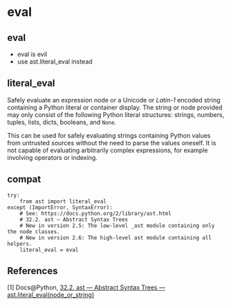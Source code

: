 # eval

## eval

* eval is evil
* use ast.literal_eval instead

## literal_eval

Safely evaluate an expression node or a Unicode or *Latin-1* encoded string containing a Python literal or container display. The string or node provided may only consist of the following Python literal structures: strings, numbers, tuples, lists, dicts, booleans, and `None`.

This can be used for safely evaluating strings containing Python values from untrusted sources without the need to parse the values oneself. It is not capable of evaluating arbitrarily complex expressions, for example involving operators or indexing.

## compat

```
try:
    from ast import literal_eval
except (ImportError, SyntaxError):
    # See: https://docs.python.org/2/library/ast.html
    # 32.2. ast — Abstract Syntax Trees
    # New in version 2.5: The low-level _ast module containing only the node classes.
    # New in version 2.6: The high-level ast module containing all helpers.
    literal_eval = eval
```

## References

[1] Docs@Python, [32.2. ast — Abstract Syntax Trees — ast.literal_eval(node_or_string)](https://docs.python.org/2/library/ast.html#ast.literal_eval)